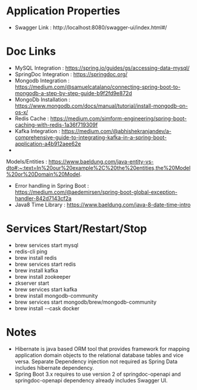 # Application Properties

- Swagger Link : http://localhost:8080/swagger-ui/index.html#/

# Doc Links

- MySQL Integration : https://spring.io/guides/gs/accessing-data-mysql/
- SpringDoc Integration : https://springdoc.org/
- Mongodb
  Integration : https://medium.com/@samuelcatalano/connecting-spring-boot-to-mongodb-a-step-by-step-guide-b9f2fd9e872d
- MongoDb Installation : https://www.mongodb.com/docs/manual/tutorial/install-mongodb-on-os-x/
- Redis Cache : https://medium.com/simform-engineering/spring-boot-caching-with-redis-1a36f719309f
- Kafka
  Integration : https://medium.com/@abhishekranjandev/a-comprehensive-guide-to-integrating-kafka-in-a-spring-boot-application-a4b912aee62e
-

Models/Entities : https://www.baeldung.com/java-entity-vs-dto#:~:text=In%20our%20example%2C%20the%20entities,the%20Model%20or%20Domain%20Model.

- Error handling in Spring
  Boot : https://medium.com/@aedemirsen/spring-boot-global-exception-handler-842d7143cf2a
- Java8 Time Library : https://www.baeldung.com/java-8-date-time-intro

# Services Start/Restart/Stop

- brew services start mysql
- redis-cli ping
- brew install redis
- brew services start redis
- brew install kafka
- brew install zookeeper
- zkserver start
- brew services start kafka
- brew install mongodb-community
- brew services start mongodb/brew/mongodb-community
- brew install --cask docker

# Notes

- Hibernate is java based ORM tool that provides framework for mapping application domain objects to
  the relational database tables and vice versa. Separate Dependency injection not required as
  Spring Data includes hibernate dependency.
- Spring Boot 3.x requires to use version 2 of springdoc-openapi and springdoc-openapi dependency
  already includes Swagger UI.